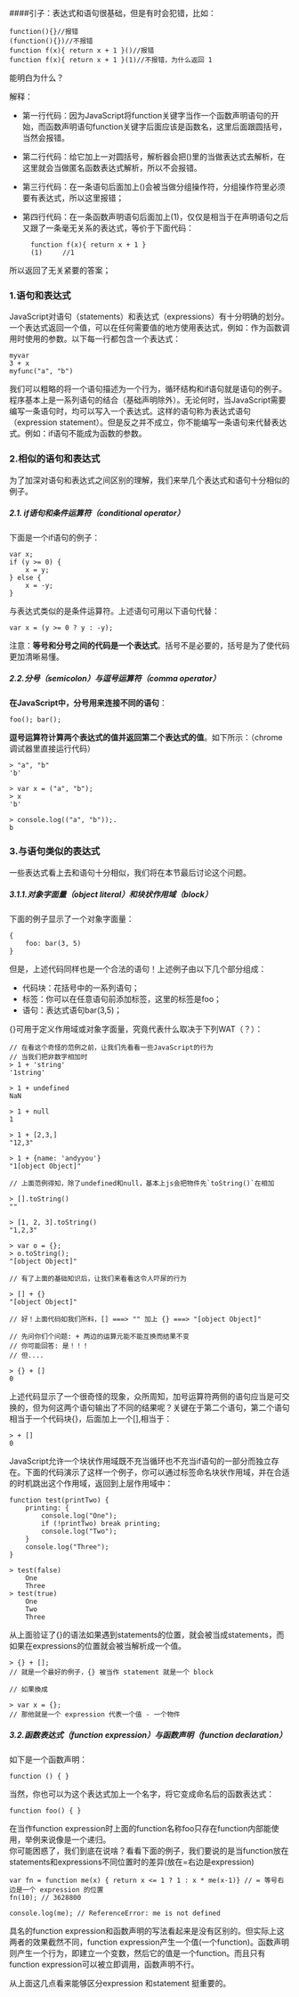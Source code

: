 ####引子：表达式和语句很基础，但是有时会犯错，比如：

    function(){}//报错
    (function(){})//不报错
    function f(x){ return x + 1 }()//报错
    function f(x){ return x + 1 }(1)//不报错，为什么返回 1

能明白为什么？<br>

解释：<br>

- 第一行代码：因为JavaScript将function关键字当作一个函数声明语句的开始，而函数声明语句function关键字后面应该是函数名，这里后面跟圆括号，当然会报错。
- 第二行代码：给它加上一对圆括号，解析器会把()里的当做表达式去解析，在这里就会当做匿名函数表达式解析，所以不会报错。
- 第三行代码：在一条语句后面加上()会被当做分组操作符，分组操作符里必须要有表达式，所以这里报错；
- 第四行代码：在一条函数声明语句后面加上(1)，仅仅是相当于在声明语句之后又跟了一条毫无关系的表达式，等价于下面代码：<br>

		function f(x){ return x + 1 }
	    (1)     //1

所以返回了无关紧要的答案；

### 1.语句和表达式
JavaScript对语句（statements）和表达式（expressions）有十分明确的划分。一个表达式返回一个值，可以在任何需要值的地方使用表达式，例如：作为函数调用时使用的参数。以下每一行都包含一个表达式：<br>

    myvar
    3 + x
    myfunc("a", "b")

我们可以粗略的将一个语句描述为一个行为，循环结构和if语句就是语句的例子。程序基本上是一系列语句的结合（基础声明除外）。无论何时，当JavaScript需要编写一条语句时，均可以写入一个表达式。这样的语句称为表达式语句（expression statement）。但是反之并不成立，你不能编写一条语句来代替表达式。例如：if语句不能成为函数的参数。<br>

### 2.相似的语句和表达式
为了加深对语句和表达式之间区别的理解，我们来举几个表达式和语句十分相似的例子。<br>

##### 2.1. if语句和条件运算符（conditional operator）<br>
下面是一个if语句的例子：<br>

    var x;
    if (y >= 0) {
        x = y;
    } else {
        x = -y;
    }

与表达式类似的是条件运算符。上述语句可用以下语句代替：<br>

    var x = (y >= 0 ? y : -y);

注意：**等号和分号之间的代码是一个表达式**。括号不是必要的，括号是为了使代码更加清晰易懂。<br>

##### 2.2.分号（semicolon）与逗号运算符（comma operator）
**在JavaScript中，分号用来连接不同的语句**：<br>
    
    foo(); bar();

**逗号运算符计算两个表达式的值并返回第二个表达式的值**。如下所示：（chrome调试器里直接运行代码）<br>

    > "a", "b"
    'b'
    
    > var x = ("a", "b");
    > x
    'b'
    
    > console.log(("a", "b"));.
    b

### 3.与语句类似的表达式
一些表达式看上去和语句十分相似，我们将在本节最后讨论这个问题。<br>

##### 3.1.1.对象字面量（object literal）和块状作用域（block）
下面的例子显示了一个对象字面量：<br>

    {
        foo: bar(3, 5)
    }

但是，上述代码同样也是一个合法的语句！上述例子由以下几个部分组成：<br>

- 代码块：花括号中的一系列语句；
- 标签：你可以在任意语句前添加标签，这里的标签是foo；
- 语句：表达式语句bar(3,5)；
    
{}可用于定义作用域或对象字面量，究竟代表什么取决于下列WAT（？）：<br>

	// 在看这个奇怪的范例之前，让我们先看看一些JavaScript的行为
    // 当我们把非数字相加时
    > 1 + 'string'
    '1string'

    > 1 + undefined
    NaN

    > 1 + null
    1

    > 1 + [2,3,]
    "12,3"

    > 1 + {name: 'andyyou'}
    "1[object Object]"

    // 上面范例得知，除了undefined和null，基本上js会把物件先`toString()`在相加

    > [].toString()
    ""

    > [1, 2, 3].toString()
    "1,2,3"

    > var o = {};
    > o.toString();
    "[object Object]"

    // 有了上面的基础知识后，让我们来看看这令人吓尿的行为

    > [] + {}
    "[object Object]"

    // 好！上面代码如我们所料，[] ===> "" 加上 {} ===> "[object Object]"

    // 先问你们个问题: + 两边的运算元能不能互换而结果不变
    // 你可能回答: 是！！！
    // 但....

    > {} + []
    0

上述代码显示了一个很奇怪的现象，众所周知，加号运算符两侧的语句应当是可交换的，但为何这两个语句输出了不同的结果呢？关键在于第二个语句，第二个语句相当于一个代码块{}，后面加上一个[],相当于：<br>

    > + []
    0

JavaScript允许一个块状作用域既不充当循环也不充当if语句的一部分而独立存在。下面的代码演示了这样一个例子，你可以通过标签命名块状作用域，并在合适的时机跳出这个作用域，返回到上层作用域中：<br>

    function test(printTwo) {
        printing: {
            console.log("One");
            if (!printTwo) break printing;
            console.log("Two");
        }
        console.log("Three");
    }

    > test(false)
        One
        Three
    > test(true)
        One
        Two
        Three

从上面验证了{}的语法如果遇到statements的位置，就会被当成statements，而如果在expressions的位置就会被当解析成一个值。<br>

    > {} + [];
    // 就是一个最好的例子，{} 被当作 statement 就是一个 block

    // 如果換成

    > var x = {};
    // 那他就是一个 expression 代表一个值 - 一个物件

##### 3.2.函数表达式（function expression）与函数声明（function declaration）
如下是一个函数声明：<br>

    function () { }

当然，你也可以为这个表达式加上一个名字，将它变成命名后的函数表达式：<br>

    function foo() { }    

在当作function expression时上面的function名称foo只存在function内部能使用，举例来说像是一个递归。<br>
你可能困惑了，我们到底在说啥？看看下面的例子，我们要说的是当function放在statements和expressions不同位置时的差异(放在=右边是expression)<br>

    var fn = function me(x) { return x <= 1 ? 1 : x * me(x-1)} // = 等号右边是一个 expression 的位置
    fn(10); // 3628800

    console.log(me); // ReferenceError: me is not defined

具名的function expression和函数声明的写法看起来是没有区别的。但实际上这两者的效果截然不同，function expression产生一个值(一个function)。函数声明则产生一个行为，即建立一个变数，然后它的值是一个function。而且只有function expression可以被立即调用，函数声明不行。<br>

从上面这几点看来能够区分expression 和statement 挺重要的。<br>